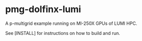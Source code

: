 # pmg-dolfinx-lumi

A p-multigrid example running on MI-250X GPUs of LUMI HPC.

See [INSTALL] for instructions on how to build and run.